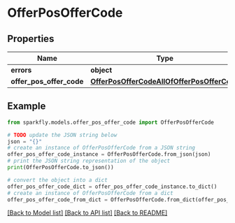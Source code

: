 # OfferPosOfferCode


## Properties

Name | Type | Description | Notes
------------ | ------------- | ------------- | -------------
**errors** | **object** |  | [optional] 
**offer_pos_offer_code** | [**OfferPosOfferCodeAllOfOfferPosOfferCode**](OfferPosOfferCodeAllOfOfferPosOfferCode.md) |  | [optional] 

## Example

```python
from sparkfly.models.offer_pos_offer_code import OfferPosOfferCode

# TODO update the JSON string below
json = "{}"
# create an instance of OfferPosOfferCode from a JSON string
offer_pos_offer_code_instance = OfferPosOfferCode.from_json(json)
# print the JSON string representation of the object
print(OfferPosOfferCode.to_json())

# convert the object into a dict
offer_pos_offer_code_dict = offer_pos_offer_code_instance.to_dict()
# create an instance of OfferPosOfferCode from a dict
offer_pos_offer_code_from_dict = OfferPosOfferCode.from_dict(offer_pos_offer_code_dict)
```
[[Back to Model list]](../README.md#documentation-for-models) [[Back to API list]](../README.md#documentation-for-api-endpoints) [[Back to README]](../README.md)


